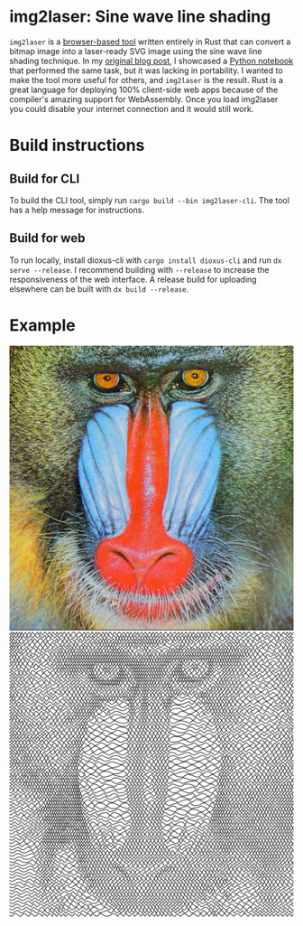 # img2laser: Sine wave line shading
`img2laser` is a [browser-based tool](http://0not.net/img2laser/) written entirely in Rust that can convert a bitmap image into a laser-ready SVG image using the sine wave line shading technique. In my [original blog post](https://kylelarsen.com/2021/03/13/sine-wave-line-shading/), I showcased a [Python notebook](https://github.com/0not/laser_tools/blob/main/line_shading.ipynb) that performed the same task, but it was lacking in portability. I wanted to make the tool more useful for others, and `img2laser` is the result. Rust is a great language for deploying 100% client-side web apps because of the compiler's amazing support for WebAssembly. Once you load img2laser you could disable your internet connection and it would still work.

# Build instructions
## Build for CLI
To build the CLI tool, simply run `cargo build --bin img2laser-cli`. The tool has a help message for instructions.

## Build for web
To run locally, install dioxus-cli with `cargo install dioxus-cli` and run `dx serve --release`. I recommend building with `--release` to increase the responsiveness of the web interface. A release build for uploading elsewhere can be built with `dx build --release`.


# Example
![baboon](examples/example_1.png "Original baboon image")
![sine wave baboon](examples/example_1.svg "Sine wave baboon image")